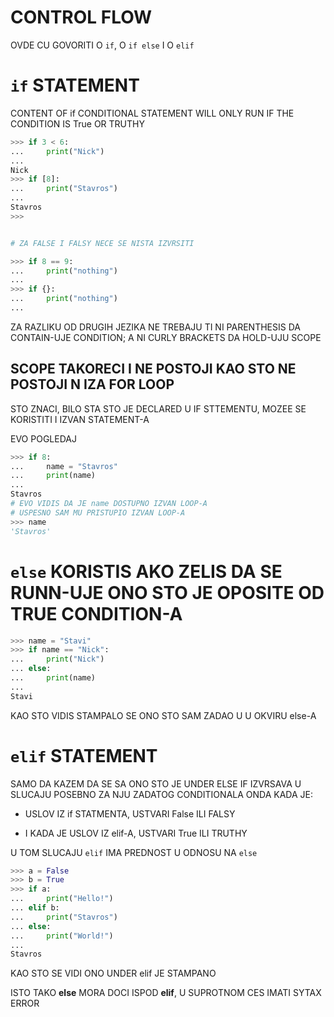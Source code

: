 # CONTROL FLOW

OVDE CU GOVORITI O `if`, O `if else` I O `elif`


# `if` STATEMENT

CONTENT OF if CONDITIONAL STATEMENT WILL ONLY RUN IF THE CONDITION IS True OR TRUTHY

```py
>>> if 3 < 6:
...     print("Nick")
... 
Nick
>>> if [8]:
...     print("Stavros")
... 
Stavros
>>>


# ZA FALSE I FALSY NECE SE NISTA IZVRSITI

>>> if 8 == 9:
...     print("nothing")
... 
>>> if {}:
...     print("nothing")
... 
```

ZA RAZLIKU OD DRUGIH JEZIKA NE TREBAJU TI NI PARENTHESIS DA CONTAIN-UJE CONDITION; A NI CURLY BRACKETS DA HOLD-UJU SCOPE

## SCOPE TAKORECI I NE POSTOJI KAO STO NE POSTOJI N IZA FOR LOOP

STO ZNACI, BILO STA STO JE DECLARED U IF STTEMENTU, MOZEE SE KORISTITI I IZVAN STATEMENT-A

EVO POGLEDAJ

```py
>>> if 8:
...     name = "Stavros"
...     print(name)
... 
Stavros
# EVO VIDIS DA JE name DOSTUPNO IZVAN LOOP-A
# USPESNO SAM MU PRISTUPIO IZVAN LOOP-A
>>> name
'Stavros'
```

# `else` KORISTIS AKO ZELIS DA SE RUNN-UJE ONO STO JE OPOSITE OD TRUE CONDITION-A

```py
>>> name = "Stavi"
>>> if name == "Nick":
...     print("Nick")
... else:
...     print(name)
... 
Stavi
```

KAO STO VIDIS STAMPALO SE ONO STO SAM ZADAO U U OKVIRU else-A

# `elif` STATEMENT

SAMO DA KAZEM DA SE SA ONO STO JE UNDER ELSE IF IZVRSAVA U SLUCAJU POSEBNO ZA NJU ZADATOG CONDITIONALA ONDA KADA JE:

- USLOV IZ if STATMENTA, USTVARI False ILI FALSY

- I KADA JE USLOV IZ elif-A, USTVARI True ILI TRUTHY

U TOM SLUCAJU `elif` IMA PREDNOST U ODNOSU NA `else`

```py
>>> a = False
>>> b = True
>>> if a:
...     print("Hello!")
... elif b:
...     print("Stavros")
... else:
...     print("World!")
... 
Stavros
```

KAO STO SE VIDI ONO UNDER elif JE STAMPANO

ISTO TAKO **else** MORA DOCI ISPOD **elif**, U SUPROTNOM CES IMATI SYTAX ERROR


